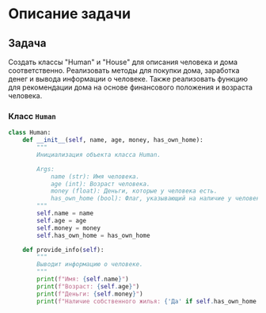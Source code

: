# Описание задачи

## Задача

Создать классы "Human" и "House" для описания человека и дома соответственно. Реализовать методы для покупки дома, заработка денег и вывода информации о человеке. Также реализовать функцию для рекомендации дома на основе финансового положения и возраста человека.

### Класс `Human`

```python
class Human:
    def __init__(self, name, age, money, has_own_home):
        """
        Инициализация объекта класса Human.

        Args:
            name (str): Имя человека.
            age (int): Возраст человека.
            money (float): Деньги, которые у человека есть.
            has_own_home (bool): Флаг, указывающий на наличие у человека собственного жилья.
        """
        self.name = name
        self.age = age
        self.money = money
        self.has_own_home = has_own_home

    def provide_info(self):
        """
        Выводит информацию о человеке.
        """
        print(f"Имя: {self.name}")
        print(f"Возраст: {self.age}")
        print(f"Деньги: {self.money}")
        print(f"Наличие собственного жилья: {'Да' if self.has_own_home else 'Нет'}
